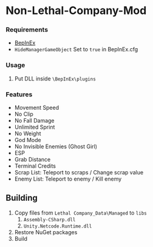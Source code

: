 # Non-Lethal-Company-Mod

### Requirements
- [BepInEx](https://github.com/BepInEx/BepInEx)
- `HideManagerGameObject` Set to `true` in BepInEx.cfg
### Usage

1. Put DLL inside `\BepInEx\plugins`

### Features

- Movement Speed
- No Clip
- No Fall Damage
- Unlimited Sprint
- No Weight
- God Mode
- No Invisible Enemies (Ghost Girl)
- ESP
- Grab Distance
- Terminal Credits
- Scrap List: Teleport to scraps / Change scrap value
- Enemy List: Teleport to enemy / Kill enemy

## Building

1. Copy files from `Lethal Company_Data\Managed` to `libs`
   1. `Assembly-CSharp.dll`
   2. `Unity.Netcode.Runtime.dll`
2. Restore NuGet packages
3. Build
